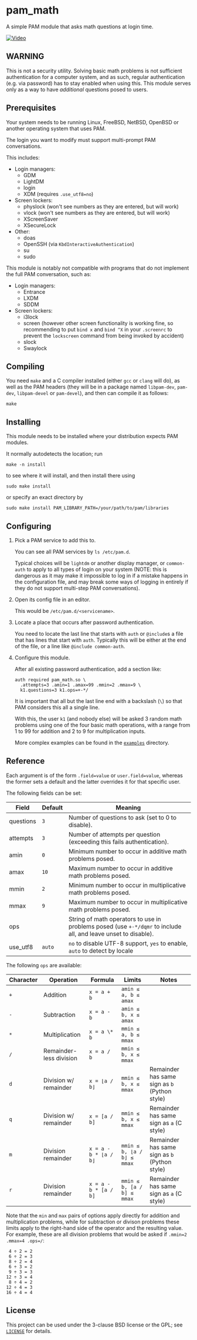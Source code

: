 # pam_math

A simple PAM module that asks math questions at login time.

[![Video](https://img.youtube.com/vi/d78-0j9jLWs/sddefault.jpg)](https://youtu.be/d78-0j9jLWs)

## WARNING

This is not a security utility. Solving basic math problems is not
sufficient authentication for a computer system, and as such, regular
authentication (e.g. via password) has to stay enabled when using this.
This module serves only as a way to have *additional* questions posed to
users.

## Prerequisites

Your system needs to be running Linux, FreeBSD, NetBSD, OpenBSD or
another operating system that uses PAM.

The login you want to modify must support multi-prompt PAM
conversations.

This includes:

-   Login managers:
    -   GDM
    -   LightDM
    -   login
    -   XDM (requires `.use_utf8=no`)
-   Screen lockers:
    -   physlock (won't see numbers as they are entered, but will work)
    -   vlock (won't see numbers as they are entered, but will work)
    -   XScreenSaver
    -   XSecureLock
-   Other:
    -   doas
    -   OpenSSH (via `KbdInteractiveAuthentication`)
    -   su
    -   sudo

This module is notably not compatible with programs that do not
implement the full PAM conversation, such as:

-   Login managers:
    -   Entrance
    -   LXDM
    -   SDDM
-   Screen lockers:
    -   i3lock
    -   screen (however other screen functionality is working fine, so
        recommending to put `bind x` and `bind ^X` in your `.screenrc`
        to prevent the `lockscreen` command from being invoked by
        accident)
    -   slock
    -   Swaylock

## Compiling

You need `make` and a C compiler installed (either `gcc` or `clang` will
do), as well as the PAM headers (they will be in a package named
`libpam-dev`, `pam-dev`, `libpam-devel` or `pam-devel`), and then can
compile it as follows:

    make

## Installing

This module needs to be installed where your distribution expects PAM
modules.

It normally autodetects the location; run

    make -n install

to see where it will install, and then install there using

    sudo make install

or specify an exact directory by

    sudo make install PAM_LIBRARY_PATH=/your/path/to/pam/libraries

## Configuring

1.  Pick a PAM service to add this to.

    You can see all PAM services by `ls /etc/pam.d`.

    Typical choices will be `lightdm` or another display manager, or
    `common-auth` to apply to all types of login on your system (NOTE:
    this is dangerous as it may make it impossible to log in if a
    mistake happens in the configuration file, and may break some ways
    of logging in entirely if they do not support multi-step PAM
    conversations).

2.  Open its config file in an editor.

    This would be `/etc/pam.d/<servicename>`.

3.  Locate a place that occurs after password authentication.

    You need to locate the last line that starts with `auth` or
    `@include`s a file that has lines that start with `auth`. Typically
    this will be either at the end of the file, or a line like
    `@include common-auth`.

4.  Configure this module.

    After all existing password authentication, add a section like:

        auth required pam_math.so \
          .attempts=3 .amin=1 .amax=99 .mmin=2 .mmax=9 \
          k1.questions=3 k1.ops=+-*/

    It is important that all but the last line end with a backslash
    (`\`) so that PAM considers this all a single line.

    With this, the user `k1` (and nobody else) will be asked 3 random
    math problems using one of the four basic math operations, with a
    range from 1 to 99 for addition and 2 to 9 for multiplication
    inputs.

    More complex examples can be found in the [`examples`](examples/)
    directory.

## Reference

Each argument is of the form `.field=value` or `user.field=value`,
whereas the former sets a default and the latter overrides it for that
specific user.

The following fields can be set:

| Field     | Default | Meaning                                                                                                        |
|-----------|---------|----------------------------------------------------------------------------------------------------------------|
| questions | `3`     | Number of questions to ask (set to 0 to disable).                                                              |
| attempts  | `3`     | Number of attempts per question (exceeding this fails authentication).                                         |
| amin      | `0`     | Minimum number to occur in additive math problems posed.                                                       |
| amax      | `10`    | Maximum number to occur in additive math problems posed.                                                       |
| mmin      | `2`     | Minimum number to occur in multiplicative math problems posed.                                                 |
| mmax      | `9`     | Maximum number to occur in multiplicative math problems posed.                                                 |
| ops       |         | String of math operators to use in problems posed (use `+-*/dqmr` to include all, and leave unset to disable). |
| use_utf8  | `auto`  | `no` to disable UTF-8 support, `yes` to enable, `auto` to detect by locale                                     |

The following `ops` are available:

| Character | Operation               | Formula               | Limits                     | Notes                                         |
|-----------|-------------------------|-----------------------|----------------------------|-----------------------------------------------|
| `+`       | Addition                | `x = a + b`           | `amin ≤ a, b ≤ amax`       |                                               |
| `-`       | Subtraction             | `x = a - b`           | `amin ≤ b, x ≤ amax`       |                                               |
| `*`       | Multiplication          | `x = a \* b`          | `mmin ≤ a, b ≤ mmax`       |                                               |
| `/`       | Remainder-less division | `x = a / b`           | `mmin ≤ b, x ≤ mmax`       |                                               |
| `d`       | Division w/ remainder   | `x = ⌊a / b⌋`         | `mmin ≤ b, x ≤ mmax`       | Remainder has same sign as `b` (Python style) |
| `q`       | Division w/ remainder   | `x = [a / b]`         | `mmin ≤ b, x ≤ mmax`       | Remainder has same sign as `a` (C style)      |
| `m`       | Division remainder      | `x = a - b * ⌊a / b⌋` | `mmin ≤ b, ⌊a / b⌋ ≤ mmax` | Remainder has same sign as `b` (Python style) |
| `r`       | Division remainder      | `x = a - b * [a / b]` | `mmin ≤ b, [a / b] ≤ mmax` | Remainder has same sign as `a` (C style)      |

Note that the `min` and `max` pairs of options apply directly for
addition and multiplication problems, while for subtraction or divison
problems these limits apply to the right-hand side of the operator and
the resulting value. For example, these are all division problems that
would be asked if `.mmin=2 .mmax=4 .ops=/`:

     4 ÷ 2 = 2
     6 ÷ 2 = 3
     8 ÷ 2 = 4
     6 ÷ 3 = 2
     9 ÷ 3 = 3
    12 ÷ 3 = 4
     8 ÷ 4 = 2
    12 ÷ 4 = 3
    16 ÷ 4 = 4

## License

This project can be used under the 3-clause BSD license or the GPL; see
[`LICENSE`](LICENSE) for details.

